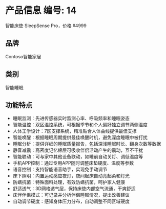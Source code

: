 # 产品信息 编号: 14
智能床垫 SleepSense Pro，价格 ¥4999

## 品牌
Contoso智能家居

## 类别
智能睡眠

## 功能特点
- 睡眠监测：先进传感器实时监测心率、呼吸频率和睡眠姿态
- 智能温控：双区温控系统，可根据季节和个人偏好独立调节两侧温度
- 人体工学设计：7区支撑系统，精准贴合人体曲线提供最佳支撑
- 智能唤醒：根据睡眠周期提供最佳唤醒时机，避免深度睡眠中被打扰
- 睡眠分析：提供详细的睡眠质量报告，包括深浅睡眠时长、翻身次数等数据
- 静音减震：高密度记忆棉层可吸收伴侣活动产生的震动，互不干扰
- 智能联动：可与家中其他设备联动，如睡前自动关灯、调低温度等
- 手机APP控制：通过专用APP随时调整床垫硬度、温度等参数
- 语音控制：支持智能语音助手，实现免手动调节
- 床下照明：内置运动感应夜灯，夜间起床自动亮起柔和灯光
- 防螨抗菌：特殊面料处理，有效防螨抗菌，呵护家人健康
- 舒适透气：3D网格透气层，保持床垫内部空气流通，干爽舒适
- 床伴伴侣模式：可记录并分析伴侣睡眠情况，提出改善建议
- 自动调节硬度：感知身体压力分布，自动调整不同区域硬度

